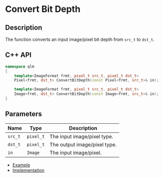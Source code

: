 # Convert Bit Depth

## Description
The function converts an input image/pixel bit depth from `src_t` to `dst_t`. 

## C++ API
```c++
namespace qlm
{
	template<ImageFormat frmt, pixel_t src_t, pixel_t dst_t>
	Pixel<frmt, dst_t> ConvertBitDepth(const Pixel<frmt, src_t>& in);

	template<ImageFormat frmt, pixel_t src_t, pixel_t dst_t>
	Image<frmt, dst_t> ConvertBitDepth(const Image<frmt, src_t>& in);
}
```

## Parameters

| Name       | Type           | Description                      |
|------------|----------------|----------------------------------|
| `src_t`    | `pixel_t`      | The input image/pixel type.      |
| `dst_t`    | `pixel_t`      | The output image/pixel type.     |
| `in`       | `Image`        | The input image/pixel.           |


* [Example](../../../Examples/Color%20Manipulation/ConvertBitDepth)
* [Implementation](../../../../code/ConvertBitDepth/ConvertBitDepth.cpp)

